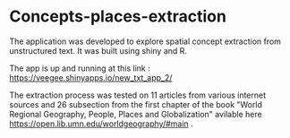 # Concepts-places-extraction


The application was developed to explore spatial concept extraction from unstructured text. It was built using shiny and R.

The app is up and running at this link : https://veegee.shinyapps.io/new_txt_app_2/ 

The extraction process was tested on 11 articles from various internet sources and 26 subsection from the first chapter of the book "World Regional Geography, People, Places and Globalization" avilable here https://open.lib.umn.edu/worldgeography/#main .

